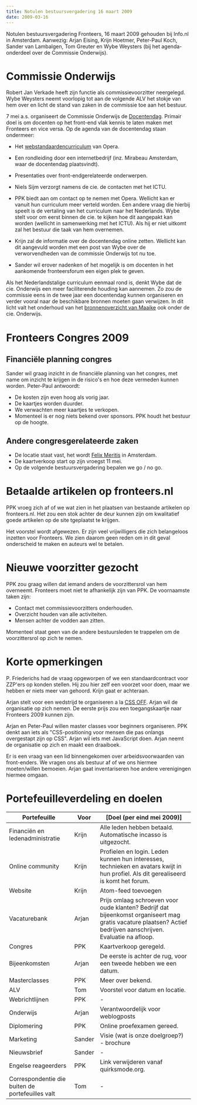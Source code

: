 ```yaml
---
title: Notulen bestuursvergadering 16 maart 2009
date: 2009-03-16
---
```

Notulen bestuursvergadering Fronteers, 16 maart 2009 gehouden bij Info.nl in Amsterdam. Aanwezig: Arjan Eising, Krijn Hoetmer, Peter-Paul Koch, Sander van Lambalgen, Tom Greuter en Wybe Weysters (bij het agenda-onderdeel over de Commissie Onderwijs).

# Commissie Onderwijs

Robert Jan Verkade heeft zijn functie als commissievoorzitter neergelegd. Wybe Weysters neemt voorlopig tot aan de volgende ALV het stokje van hem over en licht de stand van zaken in de commissie toe aan het bestuur.

7 mei a.s. organiseert de Commissie Onderwijs de [Docentendag](/docentendag). Primair doel is om docenten op het front-end vlak kennis te laten maken met Fronteers en vice versa. Op de agenda van de docentendag staan ondermeer:

* Het [webstandaardencurriculum](http://www.opera.com/company/education/curriculum/) van Opera.
* Een rondleiding door een internetbedrijf (inz. Mirabeau Amsterdam, waar de docentendag plaatsvindt).
* Presentaties over front-endgerelateerde onderwerpen.

* Niels Sijm verzorgt namens de cie. de contacten met het ICTU.
* PPK biedt aan om contact op te nemen met Opera. Wellicht kan er vanuit hun curriculum meer verteld worden. Een andere vraag die hierbij speelt is de vertaling van het curriculum naar het Nederlands. Wybe stelt voor om eerst binnen de cie. te kijken hoe dit aangepakt kan worden (wellicht in samenwerking met het ICTU). Als hij er niet uitkomt zal het bestuur die taak van hem overnemen.
* Krijn zal de informatie over de docentendag online zetten. Wellicht kan dit aangevuld worden met een post van Wybe over de verworvendheden van de commissie Onderwijs tot nu toe.
* Sander wil erover nadenken of het mogelijk is om docenten in het aankomende fronteersforum een eigen plek te geven.

Als het Nederlandstalige curriculum eenmaal rond is, denkt Wybe dat de cie. Onderwijs een meer faciliterende houding kan aannemen. Zo zou de commissie eens in de twee jaar een docentendag kunnen organiseren en verder vooral naar de beschikbare bronnen moeten gaan verwijzen. In dit licht valt het onderhoud van het [bronnenoverzicht van Maaike](/vereniging/commissies/onderwijs/bronnen) ook onder de cie. Onderwijs.

# Fronteers Congres 2009

## Financiële planning congres

Sander wil graag inzicht in de financiële planning van het congres, met name om inzicht te krijgen in de risico's en hoe deze vermeden kunnen worden. Peter-Paul antwoordt:

* De kosten zijn even hoog als vorig jaar.
* De kaartjes worden duurder.
* We verwachten meer kaartjes te verkopen.
* Momenteel is er nog niets bekend over sponsors. PPK houdt het bestuur op de hoogte.

## Andere congresgerelateerde zaken

* De locatie staat vast, het wordt [Felix Meritis](http://www.felix.meritis.nl/) in Amsterdam.
* De kaartverkoop start op zijn vroegst 11 mei.
* Op de volgende bestuursvergadering bepalen we go / no go.

# Betaalde artikelen op fronteers.nl

PPK vroeg zich af of we wat zien in het plaatsen van bestaande artikelen op fronteers.nl. Het zou een stok achter de deur kunnen zijn om kwalitatief goede artikelen op de site tgeplaatst te krijgen.

Het voorstel wordt afgewezen. Er zijn veel vrijwilligers die zich belangeloos inzetten voor Fronteers. We zien daarom geen reden om in dit geval onderscheid te maken en auteurs wel te betalen.

# Nieuwe voorzitter gezocht

PPK zou graag willen dat iemand anders de voorzittersrol van hem overneemt. Fronteers moet niet te afhankelijk zijn van PPK. De voornaamste taken zijn:

* Contact met commissievoorzitters onderhouden.
* Overzicht houden van alle activiteiten.
* Mensen achter de vodden aan zitten.

Momenteel staat geen van de andere bestuursleden te trappelen om de voorzittersrol op zich te nemen.

# Korte opmerkingen

P. Friederichs had de vraag opgeworpen of we een standaardcontract voor ZZP'ers op konden stellen. Hij zou hier zelf een voorzet voor doen, maar we hebben er niets meer van gehoord. Krijn gaat er achteraan.

Arjan stelt voor een wedstrijd te organiseren a la [CSS OFF](http://cssoff.com/). Arjan wil de organisatie op zich nemen. De eerste prijs zou een toegangskaartje naar Fronteers 2009 kunnen zijn.

Arjan en Peter-Paul willen master classes voor beginners organiseren. PPK denkt aan iets als "CSS-positioning voor mensen die pas onlangs overgestapt zijn op CSS". Arjan wil iets met JavaScript doen. Arjan neemt de organisatie op zich en maakt een draaiboek.

Er is een vraag van een lid binnengekomen over arbeidsvoorwaarden van front-enders. We vragen ons als bestuur af of we ons hiermee moeten/willen bemoeien. Arjan gaat inventariseren hoe andere verenigingen hiermee omgaan.

# Portefeuilleverdeling en doelen


| Portefeuille | Voor | [Doel (per eind mei 2009)] |
|----------|--------|-------|
| Financiën en ledenadministratie | Krijn | Alle leden hebben betaald. Automatische incasso is uitgezocht.  |
| Online community | Krijn | Profielen en login. Leden kunnen hun interesses, technieken en avatars kwijt in hun profiel. Als dit gerealiseerd is komt het forum. |
| Website | Krijn | Atom-feed toevoegen |
| Vacaturebank | Arjan | Prijs omlaag schroeven voor oude klanten? Bedrijf dat bijeenkomst organiseert mag gratis vacature plaatsen? Actief bedrijven aanschrijven. Evaluatie na afloop. |
| Congres | PPK | Kaartverkoop geregeld. |
| Bijeenkomsten | Arjan | De eerste is achter de rug, voor een tweede hebben we een datum. |
| Masterclasses | PPK | Meer over bekend. |
| ALV | Tom | Voorstel voor datum en locatie. |
| Webrichtlijnen | PPK | - |
| Onderwijs | Arjan | Verantwoordelijk voor weblogposts |
| Diplomering | PPK | Online proefexamen gereed. |
| Marketing | Sander | Visie (wat is onze doelgroep?) - brochure |
| Nieuwsbrief | Sander | - 
| Engelse reageerders | PPK | Link verwijderen vanaf quirksmode.org. |
| Correspondentie die buiten de portefeuilles valt | Tom | - |
